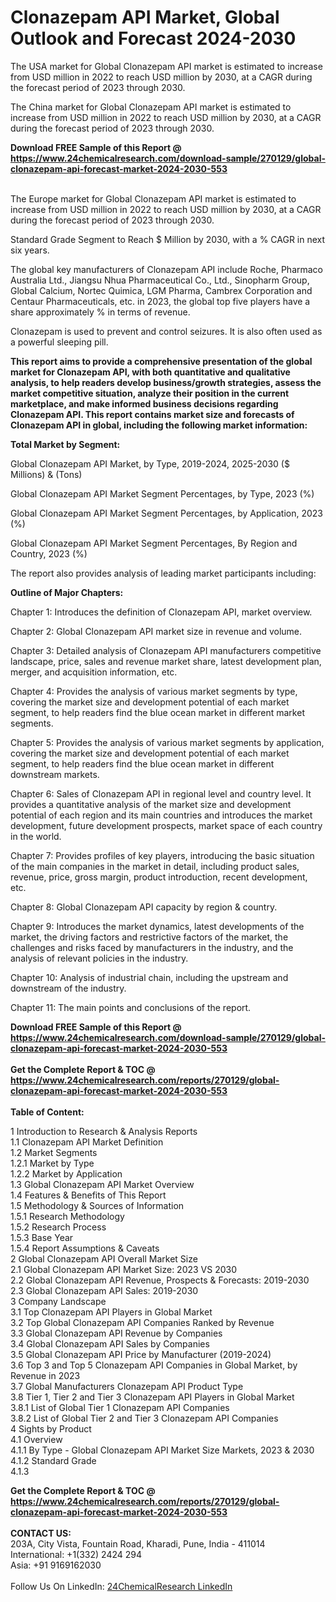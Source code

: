 <h1>Clonazepam API Market, Global Outlook and Forecast 2024-2030</h1><p>The USA market for Global Clonazepam API market is estimated to increase from USD million in 2022 to reach USD million by 2030, at a CAGR during the forecast period of 2023 through 2030.</p><p>
</p><p>The China market for Global Clonazepam API market is estimated to increase from USD million in 2022 to reach USD million by 2030, at a CAGR during the forecast period of 2023 through 2030.</p><div><b>Download FREE Sample of this Report @ 
            <a href="https://www.24chemicalresearch.com/download-sample/270129/global-clonazepam-api-forecast-market-2024-2030-553">
            https://www.24chemicalresearch.com/download-sample/270129/global-clonazepam-api-forecast-market-2024-2030-553</a></b></div><br><p>
</p><p>The Europe market for Global Clonazepam API market is estimated to increase from USD million in 2022 to reach USD million by 2030, at a CAGR during the forecast period of 2023 through 2030.</p><p>
Standard Grade Segment to Reach $ Million by 2030, with a % CAGR in next six years.</p><p>
The global key manufacturers of Clonazepam API include Roche, Pharmaco Australia Ltd., Jiangsu Nhua Pharmaceutical Co., Ltd., Sinopharm Group, Global Calcium, Nortec Quimica, LGM Pharma, Cambrex Corporation and Centaur Pharmaceuticals, etc. in 2023, the global top five players have a share approximately % in terms of revenue.</p><p>
Clonazepam is used to prevent and control seizures. It is also often used as a powerful sleeping pill.</p><p>
<strong>This report aims to provide a comprehensive presentation of the global market for Clonazepam API, with both quantitative and qualitative analysis, to help readers develop business/growth strategies, assess the market competitive situation, analyze their position in the current marketplace, and make informed business decisions regarding Clonazepam API. This report contains market size and forecasts of Clonazepam API in global, including the following market information:</strong></p><p>
</p><p>
<strong>Total Market by Segment:</strong></p><p>
Global Clonazepam API Market, by Type, 2019-2024, 2025-2030 ($ Millions) &amp; (Tons)</p><p>
Global Clonazepam API Market Segment Percentages, by Type, 2023 (%)</p><p>
</p><p>
Global Clonazepam API Market Segment Percentages, by Application, 2023 (%)</p><p>
</p><p>
Global Clonazepam API Market Segment Percentages, By Region and Country, 2023 (%)</p><p>
</p><p>
The report also provides analysis of leading market participants including:</p><p>
</p><p>
</p><p>
</p><p><strong>Outline of Major Chapters:</strong></p><p>
</p><p>Chapter 1: Introduces the definition of Clonazepam API, market overview.</p><p>
Chapter 2: Global Clonazepam API market size in revenue and volume.</p><p>
Chapter 3: Detailed analysis of Clonazepam API manufacturers competitive landscape, price, sales and revenue market share, latest development plan, merger, and acquisition information, etc.</p><p>
Chapter 4: Provides the analysis of various market segments by type, covering the market size and development potential of each market segment, to help readers find the blue ocean market in different market segments.</p><p>
Chapter 5: Provides the analysis of various market segments by application, covering the market size and development potential of each market segment, to help readers find the blue ocean market in different downstream markets.</p><p>
Chapter 6: Sales of Clonazepam API in regional level and country level. It provides a quantitative analysis of the market size and development potential of each region and its main countries and introduces the market development, future development prospects, market space of each country in the world.</p><p>
Chapter 7: Provides profiles of key players, introducing the basic situation of the main companies in the market in detail, including product sales, revenue, price, gross margin, product introduction, recent development, etc.</p><p>
Chapter 8: Global Clonazepam API capacity by region &amp; country.</p><p>
Chapter 9: Introduces the market dynamics, latest developments of the market, the driving factors and restrictive factors of the market, the challenges and risks faced by manufacturers in the industry, and the analysis of relevant policies in the industry.</p><p>
Chapter 10: Analysis of industrial chain, including the upstream and downstream of the industry.</p><p>
Chapter 11: The main points and conclusions of the report.</p><div><b>Download FREE Sample of this Report @ 
            <a href="https://www.24chemicalresearch.com/download-sample/270129/global-clonazepam-api-forecast-market-2024-2030-553">
            https://www.24chemicalresearch.com/download-sample/270129/global-clonazepam-api-forecast-market-2024-2030-553</a></b></div><br><div><b>Get the Complete Report & TOC @ 
            <a href="https://www.24chemicalresearch.com/reports/270129/global-clonazepam-api-forecast-market-2024-2030-553">
            https://www.24chemicalresearch.com/reports/270129/global-clonazepam-api-forecast-market-2024-2030-553</a></b></div><br>
            <b>Table of Content:</b><p>1 Introduction to Research & Analysis Reports<br />
    1.1 Clonazepam API Market Definition<br />
    1.2 Market Segments<br />
        1.2.1 Market by Type<br />
        1.2.2 Market by Application<br />
    1.3 Global Clonazepam API Market Overview<br />
    1.4 Features & Benefits of This Report<br />
    1.5 Methodology & Sources of Information<br />
        1.5.1 Research Methodology<br />
        1.5.2 Research Process<br />
        1.5.3 Base Year<br />
        1.5.4 Report Assumptions & Caveats<br />
2 Global Clonazepam API Overall Market Size<br />
    2.1 Global Clonazepam API Market Size: 2023 VS 2030<br />
    2.2 Global Clonazepam API Revenue, Prospects & Forecasts: 2019-2030<br />
    2.3 Global Clonazepam API Sales: 2019-2030<br />
3 Company Landscape<br />
    3.1 Top Clonazepam API Players in Global Market<br />
    3.2 Top Global Clonazepam API Companies Ranked by Revenue<br />
    3.3 Global Clonazepam API Revenue by Companies<br />
    3.4 Global Clonazepam API Sales by Companies<br />
    3.5 Global Clonazepam API Price by Manufacturer (2019-2024)<br />
    3.6 Top 3 and Top 5 Clonazepam API Companies in Global Market, by Revenue in 2023<br />
    3.7 Global Manufacturers Clonazepam API Product Type<br />
    3.8 Tier 1, Tier 2 and Tier 3 Clonazepam API Players in Global Market<br />
        3.8.1 List of Global Tier 1 Clonazepam API Companies<br />
        3.8.2 List of Global Tier 2 and Tier 3 Clonazepam API Companies<br />
4 Sights by Product<br />
    4.1 Overview<br />
        4.1.1 By Type - Global Clonazepam API Market Size Markets, 2023 & 2030<br />
        4.1.2 Standard Grade<br />
        4.1.3 </p><div><b>Get the Complete Report & TOC @ 
            <a href="https://www.24chemicalresearch.com/reports/270129/global-clonazepam-api-forecast-market-2024-2030-553">
            https://www.24chemicalresearch.com/reports/270129/global-clonazepam-api-forecast-market-2024-2030-553</a></b></div><br><b>CONTACT US:</b><br>
            203A, City Vista, Fountain Road, Kharadi, Pune, India - 411014<br>
            International: +1(332) 2424 294<br>
            Asia: +91 9169162030 <br><br>
            Follow Us On LinkedIn: <a href="https://www.linkedin.com/company/24chemicalresearch/">24ChemicalResearch LinkedIn</a>